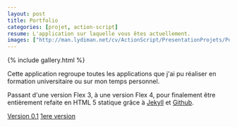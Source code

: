 ```yaml
---
layout: post
title: Portfolio
categories: [projet, action-script]
resume: L'application sur laquelle vous êtes actuellement.
images: ["http://man.lydiman.net/cv/ActionScript/PresentationProjets/PortfolioV0.1.png", "http://man.lydiman.net/cv/ActionScript/PresentationProjets/PortfolioV0.png"]
---
```

{% include gallery.html %}

Cette application regroupe toutes les applications que j'ai pu réaliser en formation universitaire ou sur mon temps personnel.

Passant d'une version Flex 3, à une version Flex 4, pour finalement être entièrement refaite en HTML 5 statique grâce à <a href="https://github.com/mojombo/jekyll" target="_blank">Jekyll</a> et <a href="https://github.com" target="_blank">Github</a>.

<div class="container-link">
  <a href="http://portfolio.lydiman.net/" target="_blank">Version 0.1</a>
  <a href="http://man.lydiman.net/cv/PresentationProjetsV0.1" target="_blank">1ere version</a>
</div>
